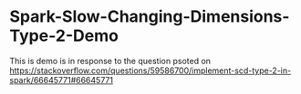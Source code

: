 # Spark-Slow-Changing-Dimensions-Type-2-Demo

This is demo is in response to the question psoted on https://stackoverflow.com/questions/59586700/implement-scd-type-2-in-spark/66645771#66645771

